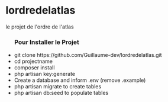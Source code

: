 # lordredelatlas
le projet de l'ordre de l'atlas

<ul><h3>Pour Installer le Projet</h3>
  <li>git clone https://github.com/Guillaume-dev/lordredelatlas.git</li>
  <li>cd projectname</li>
  <li>composer install</li>
  <li>php artisan key:generate</li>
  <li>Create a database and inform .env (remove .example)</li>
  <li>php artisan migrate to create tables</li>
  <li>php artisan db:seed to populate tables</li>
</li>
